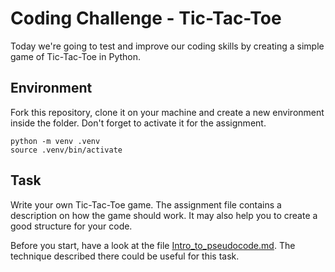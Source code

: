 # Coding Challenge - Tic-Tac-Toe

Today we're going to test and improve our coding skills by creating a simple game of Tic-Tac-Toe in Python. 

## Environment

Fork this repository, clone it on your machine and create a new environment inside the folder. Don't forget to activate it for the assignment. 
```
python -m venv .venv
source .venv/bin/activate
```

## Task

Write your own Tic-Tac-Toe game. The assignment file contains a description on how the game should work. It may also help you to create a good structure for your code. 

Before you start, have a look at the file [Intro_to_pseudocode.md](Intro_to_pseudocode.md). The technique described there could be useful for this task. 
